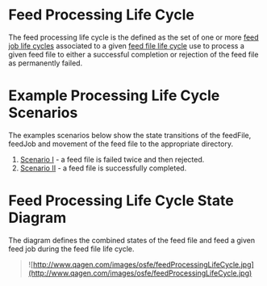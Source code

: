 # Feed Processing Life Cycle #

The feed processing life cycle is the defined as the set of one or more [feed job life cycles](http://code.google.com/p/open-source-feed-engine/wiki/FeedJobLifeCycle) associated to  a given [feed file life cycle](http://code.google.com/p/open-source-feed-engine/wiki/FeedFileLifeCycle) use to process a given feed file to either a successful completion or rejection of the feed file as permanently failed.

# Example Processing Life Cycle Scenarios #
The examples scenarios below show the state transitions of the feedFile, feedJob and movement of the feed file to the appropriate directory.

  1. [Scenario I](http://code.google.com/p/open-source-feed-engine/wiki/FeedEngineLifeCycleExampleI)  - a feed file is failed twice and then rejected.
  1. [Scenario II](http://code.google.com/p/open-source-feed-engine/wiki/FeedEngineLifeCycleExampleII) - a feed file is successfully completed.

# Feed Processing Life Cycle State Diagram #

The diagram defines the combined states of the feed file and feed a given feed job during the feed file life cycle.

> ![http://www.qagen.com/images/osfe/feedProcessingLifeCycle.jpg](http://www.qagen.com/images/osfe/feedProcessingLifeCycle.jpg)